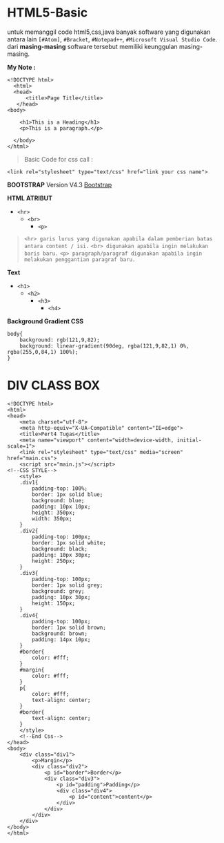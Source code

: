 # HTML5-Basic
untuk memanggil code html5,css,java banyak software yang digunakan antara lain `[#Atom]`, `#Bracket`, `#Notepad++`, `#Microsoft Visual Studio Code`. dari **masing-masing** software tersebut memiliki keunggulan masing-masing.

**My Note :** 

```
<!DOCTYPE html>
  <html>
  <head>
      <title>Page Title</title>
   </head>
<body>

    <h1>This is a Heading</h1>
    <p>This is a paragraph.</p>

  </body>
</html>
```

> Basic Code for css call :
```
<link rel="stylesheet" type="text/css" href="link your css name">
```
**BOOTSTRAP**
Version V4.3 [Bootstrap](https://getbootstrap.com/)

**HTML ATRIBUT**
* ``<hr>`` 
  * ``<br>``
    * ``<p>``

> ``<hr> garis lurus yang digunakan apabila dalam pemberian batas antara content / isi.``
> ``<br> digunakan apabila ingin melakukan baris baru.``
> ``<p> paragraph/paragraf digunakan apabila ingin melakukan penggantian paragraf baru.``
  
**Text**
* ``<h1>``
  * ``<h2>``
    * ``<h3>``
      * ``<h4>``

**Background Gradient CSS**
```
body{
    background: rgb(121,9,82);
    background: linear-gradient(90deg, rgba(121,9,82,1) 0%, rgba(255,0,84,1) 100%);
}
```

# DIV CLASS BOX
```
<!DOCTYPE html>
<html>
<head>
    <meta charset="utf-8">
    <meta http-equiv="X-UA-Compatible" content="IE=edge">
    <title>Pert4 Tugas</title>
    <meta name="viewport" content="width=device-width, initial-scale=1">
    <link rel="stylesheet" type="text/css" media="screen" href="main.css">
    <script src="main.js"></script>
<!--CSS STYLE-->
    <style>
    .div1{
        padding-top: 100%; 
        border: 1px solid blue;
        background: blue;
        padding: 10px 10px;
        height: 350px;
        width: 350px;
    }
    .div2{
        padding-top: 100px;
        border: 1px solid white;
        background: black;
        padding: 10px 30px;
        height: 250px;
    }
    .div3{
        padding-top: 100px;
        border: 1px solid grey;
        background: grey;
        padding: 10px 30px;
        height: 150px;
    }
    .div4{
        padding-top: 100px;
        border: 1px solid brown;
        background: brown;
        padding: 14px 10px;
    }
    #border{
        color: #fff;
    }
    #margin{
        color: #fff;
    }
    p{
        color: #fff;
        text-align: center;
    }
    #border{
        text-align: center;
    }
    </style>
    <!--End Css-->
</head>
<body>
    <div class="div1">
        <p>Margin</p>
        <div class="div2">
            <p id="border">Border</p>
            <div class="div3">
                <p id="padding">Padding</p>
                <div class="div4">
                    <p id="content">content</p>
                </div>
            </div>
        </div>
    </div>
</body>
</html>
```

